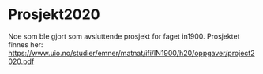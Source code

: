 # Prosjekt2020
Noe som ble gjort som avsluttende prosjekt for faget in1900. 
Prosjektet finnes her: https://www.uio.no/studier/emner/matnat/ifi/IN1900/h20/oppgaver/project2020.pdf
